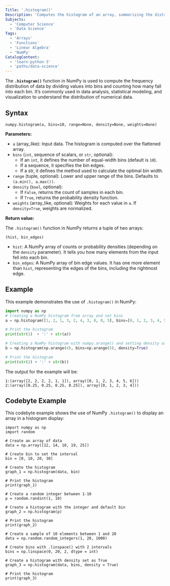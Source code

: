 ```yaml
---
Title: '.histogram()'
Description: 'Computes the histogram of an array, summarizing the distribution of its values.'
Subjects:
  - 'Computer Science'
  - 'Data Science'
Tags:
  - 'Arrays'
  - 'Functions'
  - 'Linear Algebra'
  - 'NumPy'
CatalogContent:
  - 'learn-python-3'
  - 'paths/data-science'
---
```


The **`.histogram()`** function in NumPy is used to compute the frequency distribution of data by dividing values into bins and counting how many fall into each bin. It’s commonly used in data analysis, statistical modeling, and visualization to understand the distribution of numerical data.

## Syntax

```pseudo
numpy.histogram(a, bins=10, range=None, density=None, weights=None)
```

**Parameters:**

- `a` (array_like): Input data. The histogram is computed over the flattened array.
- `bins` (`int`, sequence of scalars, or `str`, optional):
  - If an `int`, it defines the number of equal-width bins (default is `10`).
  - If a sequence, it specifies the bin edges.
  - If a str, it defines the method used to calculate the optimal bin width.
- `range` (tuple, optional): Lower and upper range of the bins. Defaults to `(a.min(), a.max())`.
- `density` (`bool`, optional):
  - If `False`, returns the count of samples in each bin.
  - If `True`, returns the probability density function.
- `weights` (array_like, optional): Weights for each value in `a`. If `density=True`, weights are normalized.

**Return value:**

The `.histogram()` function in NumPy returns a tuple of two arrays:

```pseudo
(hist, bin_edges)
```

- `hist`: A NumPy array of counts or probability densities (depending on the `density` parameter). It tells you how many elements from the input fell into each bin.
- `bin_edges`: A NumPy array of bin edge values. It has one more element than `hist`, representing the edges of the bins, including the rightmost edge.

## Example

This example demonstrates the use of `.histogram()` in NumPy:

```py
import numpy as np
# Creating a NumPy histogram from array and set bins
a = np.histogram([1, 2, 1, 3, 2, 4, 3, 0, 0, 5], bins=[0, 1, 2, 3, 4, 5, 6])

# Print the histogram
print(str(1)  + ':' + str(a))

# Creating a NumPy histogram with numpy.arange() and setting density as True
b = np.histogram(np.arange(4), bins=np.arange(5), density=True)

# Print the histogram
print(str(2) + ':' + str(b))
```

The output for the example will be:

```shell
1:(array([2, 2, 2, 2, 1, 1]), array([0, 1, 2, 3, 4, 5, 6]))
2:(array([0.25, 0.25, 0.25, 0.25]), array([0, 1, 2, 3, 4]))
```

## Codebyte Example

This codebyte example shows the use of NumPy `.histogram()` to display an array in a histogram display:

```codebyte/python
import numpy as np
import random

# Create an array of data
data = np.array([12, 14, 18, 19, 25])

# Create bin to set the interval
bin = [0, 10, 20, 30]

# Create the histogram
graph_1 = np.histogram(data, bin)

# Print the histogram
print(graph_1)

# Create a random integer between 1-10
p = random.randint(1, 10)

# Create a histogram with the integer and default bin
graph_2 = np.histogram(p)

# Print the histogram
print(graph_2)

# Create a sample of 10 elements between 1 and 20
data = np.random.random_integers(1, 20, 1000)

# Create bins with .linspace() with 2 intervals
bins = np.linspace(0, 20, 2, dtype = int)

# Create a histogram with density set as True
graph_3 = np.histogram(data, bins, density = True)

# Print the histogram
print(graph_3)
```
